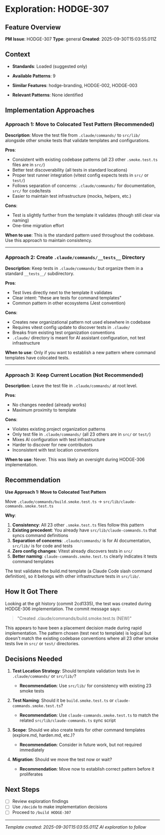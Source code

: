 # Exploration: HODGE-307

## Feature Overview
**PM Issue**: HODGE-307
**Type**: general
**Created**: 2025-09-30T15:03:55.011Z

## Context
- **Standards**: Loaded (suggested only)
- **Available Patterns**: 9

- **Similar Features**: hodge-branding, HODGE-002, HODGE-003
- **Relevant Patterns**: None identified

## Implementation Approaches

### Approach 1: Move to Colocated Test Pattern (Recommended)
**Description**: Move the test file from `.claude/commands/` to `src/lib/` alongside other smoke tests that validate templates and configurations.

**Pros**:
- Consistent with existing codebase patterns (all 23 other `.smoke.test.ts` files are in `src/`)
- Better test discoverability (all tests in standard locations)
- Proper test runner integration (vitest config expects tests in `src/` or `test/`)
- Follows separation of concerns: `.claude/commands/` for documentation, `src/` for code/tests
- Easier to maintain test infrastructure (mocks, helpers, etc.)

**Cons**:
- Test is slightly further from the template it validates (though still clear via naming)
- One-time migration effort

**When to use**: This is the standard pattern used throughout the codebase. Use this approach to maintain consistency.

---

### Approach 2: Create `.claude/commands/__tests__` Directory
**Description**: Keep tests in `.claude/commands/` but organize them in a standard `__tests__/` subdirectory.

**Pros**:
- Test lives directly next to the template it validates
- Clear intent: "these are tests for command templates"
- Common pattern in other ecosystems (Jest convention)

**Cons**:
- Creates new organizational pattern not used elsewhere in codebase
- Requires vitest config update to discover tests in `.claude/`
- Breaks from existing test organization conventions
- `.claude/` directory is meant for AI assistant configuration, not test infrastructure

**When to use**: Only if you want to establish a new pattern where command templates have colocated tests.

---

### Approach 3: Keep Current Location (Not Recommended)
**Description**: Leave the test file in `.claude/commands/` at root level.

**Pros**:
- No changes needed (already works)
- Maximum proximity to template

**Cons**:
- Violates existing project organization patterns
- Only test file in `.claude/commands/` (all 23 others are in `src/` or `test/`)
- Mixes AI configuration with test infrastructure
- Harder to discover for new contributors
- Inconsistent with test location conventions

**When to use**: Never. This was likely an oversight during HODGE-306 implementation.

## Recommendation

**Use Approach 1: Move to Colocated Test Pattern**

Move `.claude/commands/build.smoke.test.ts` → `src/lib/claude-commands.smoke.test.ts`

**Why**:
1. **Consistency**: All 23 other `.smoke.test.ts` files follow this pattern
2. **Existing precedent**: You already have `src/lib/claude-commands.ts` that syncs command definitions
3. **Separation of concerns**: `.claude/commands/` is for AI documentation, `src/lib/` is for code and tests
4. **Zero config changes**: Vitest already discovers tests in `src/`
5. **Better naming**: `claude-commands.smoke.test.ts` clearly indicates it tests command templates

The test validates the build.md template (a Claude Code slash command definition), so it belongs with other infrastructure tests in `src/lib/`.

## How It Got There

Looking at the git history (commit 2cd1335), the test was created during HODGE-306 implementation. The commit message says:

> "Created .claude/commands/build.smoke.test.ts (NEW)"

This appears to have been a placement decision made during rapid implementation. The pattern chosen (test next to template) is logical but doesn't match the existing codebase conventions where all 23 other smoke tests live in `src/` or `test/` directories.

## Decisions Needed

1. **Test Location Strategy**: Should template validation tests live in `.claude/commands/` or `src/lib/`?
   - **Recommendation**: Use `src/lib/` for consistency with existing 23 smoke tests

2. **Test Naming**: Should it be `build.smoke.test.ts` or `claude-commands.smoke.test.ts`?
   - **Recommendation**: Use `claude-commands.smoke.test.ts` to match the related `src/lib/claude-commands.ts` sync script

3. **Scope**: Should we also create tests for other command templates (explore.md, harden.md, etc.)?
   - **Recommendation**: Consider in future work, but not required immediately

4. **Migration**: Should we move the test now or wait?
   - **Recommendation**: Move now to establish correct pattern before it proliferates

## Next Steps
- [ ] Review exploration findings
- [ ] Use `/decide` to make implementation decisions
- [ ] Proceed to `/build HODGE-307`

---
*Template created: 2025-09-30T15:03:55.011Z*
*AI exploration to follow*
